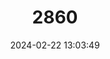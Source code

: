 ---
title: "2860"
category: "Necromys obscurus"
draft: false
date: 2024-02-22 13:03:49
languages:
  English: ["Dark Bolo Mouse"]
---